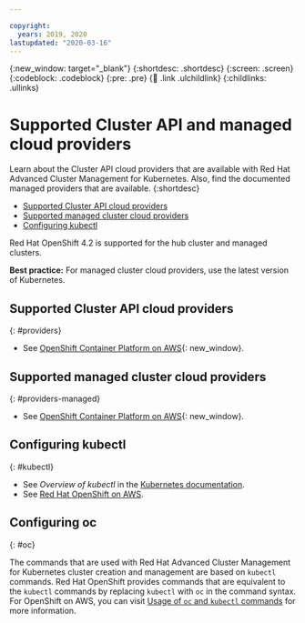 ```yaml
---

copyright:
  years: 2019, 2020
lastupdated: "2020-03-16"
---
```


{:new_window: target="_blank"}
{:shortdesc: .shortdesc}
{:screen: .screen}
{:codeblock: .codeblock}
{:pre: .pre}
{:child: .link .ulchildlink}
{:childlinks: .ullinks}

# Supported Cluster API and managed cloud providers

Learn about the Cluster API cloud providers that are available with Red Hat Advanced Cluster Management for Kubernetes. Also, find the documented managed providers that are available.
{:shortdesc}

  - [Supported Cluster API cloud providers](#providers)
  - [Supported managed cluster cloud providers](#providers-managed)
  - [Configuring kubectl](#kubectl)

Red Hat OpenShift 4.2 is supported for the hub cluster and managed clusters.

**Best practice:** For managed cluster cloud providers, use the latest version of Kubernetes.

## Supported Cluster API cloud providers
{: #providers} 

- See [OpenShift Container Platform on AWS](https://www.openshift.com/learn/partners/amazon-web-services){: new_window}.

## Supported managed cluster cloud providers
{: #providers-managed}

- See [OpenShift Container Platform on AWS](https://www.openshift.com/learn/partners/amazon-web-services){: new_window}. 

## Configuring kubectl
{: #kubectl} 

- See _Overview of kubectl_ in the [Kubernetes documentation](https://kubernetes.io/docs/reference/kubectl/overview/).
- See [Red Hat OpenShift on AWS](https://www.openshift.com/learn/partners/amazon-web-services).

## Configuring oc
{: #oc} 

The commands that are used with Red Hat Advanced Cluster Management for Kubernetes cluster creation and management are based on `kubectl` commands. Red Hat OpenShift provides commands that are equivalent to the `kubectl` commands by replacing `kubectl` with `oc` in the command syntax. For OpenShift on AWS, you can visit [Usage of `oc` and `kubectl` commands](https://docs.openshift.com/container-platform/4.2/cli_reference/openshift_cli/usage-oc-kubectl.html) for more information.
